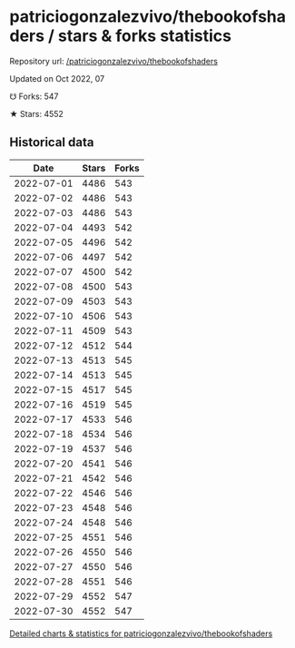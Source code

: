 # patriciogonzalezvivo/thebookofshaders / stars & forks statistics

Repository url: [/patriciogonzalezvivo/thebookofshaders](https://github.com/patriciogonzalezvivo/thebookofshaders)

Updated on Oct 2022, 07

☋ Forks: 547

★ Stars: 4552

## Historical data
| Date | Stars | Forks |
|------|-------|-------|
| 2022-07-01 | 4486 | 543 | 
| 2022-07-02 | 4486 | 543 | 
| 2022-07-03 | 4486 | 543 | 
| 2022-07-04 | 4493 | 542 | 
| 2022-07-05 | 4496 | 542 | 
| 2022-07-06 | 4497 | 542 | 
| 2022-07-07 | 4500 | 542 | 
| 2022-07-08 | 4500 | 543 | 
| 2022-07-09 | 4503 | 543 | 
| 2022-07-10 | 4506 | 543 | 
| 2022-07-11 | 4509 | 543 | 
| 2022-07-12 | 4512 | 544 | 
| 2022-07-13 | 4513 | 545 | 
| 2022-07-14 | 4513 | 545 | 
| 2022-07-15 | 4517 | 545 | 
| 2022-07-16 | 4519 | 545 | 
| 2022-07-17 | 4533 | 546 | 
| 2022-07-18 | 4534 | 546 | 
| 2022-07-19 | 4537 | 546 | 
| 2022-07-20 | 4541 | 546 | 
| 2022-07-21 | 4542 | 546 | 
| 2022-07-22 | 4546 | 546 | 
| 2022-07-23 | 4548 | 546 | 
| 2022-07-24 | 4548 | 546 | 
| 2022-07-25 | 4551 | 546 | 
| 2022-07-26 | 4550 | 546 | 
| 2022-07-27 | 4550 | 546 | 
| 2022-07-28 | 4551 | 546 | 
| 2022-07-29 | 4552 | 547 | 
| 2022-07-30 | 4552 | 547 | 


[Detailed charts & statistics for patriciogonzalezvivo/thebookofshaders](https://reviewgithub.com/rep/patriciogonzalezvivo/thebookofshaders)
